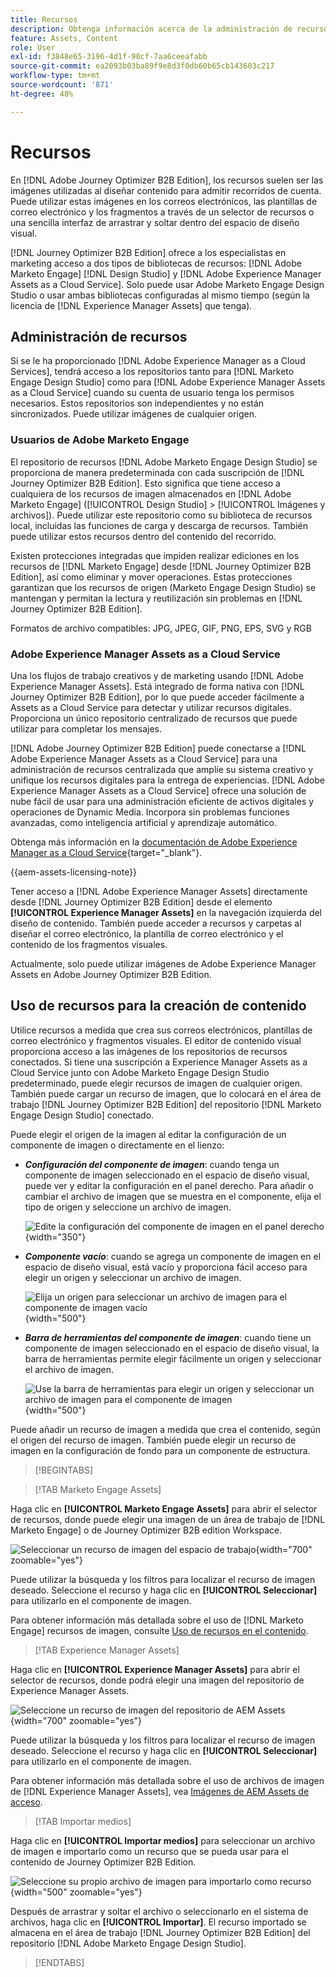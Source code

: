 ```yaml
---
title: Recursos
description: Obtenga información acerca de la administración de recursos en Journey Optimizer B2B Edition.
feature: Assets, Content
role: User
exl-id: f3848e65-3196-4d1f-90cf-7aa6ceeafabb
source-git-commit: ea2093b03ba89f9e8d3f0db60b65cb143603c217
workflow-type: tm+mt
source-wordcount: '871'
ht-degree: 48%

---
```


# Recursos

En [!DNL Adobe Journey Optimizer B2B Edition], los recursos suelen ser las imágenes utilizadas al diseñar contenido para admitir recorridos de cuenta. Puede utilizar estas imágenes en los correos electrónicos, las plantillas de correo electrónico y los fragmentos a través de un selector de recursos o una sencilla interfaz de arrastrar y soltar dentro del espacio de diseño visual.

[!DNL Journey Optimizer B2B Edition] ofrece a los especialistas en marketing acceso a dos tipos de bibliotecas de recursos: [!DNL Adobe Marketo Engage] [!DNL Design Studio] y [!DNL Adobe Experience Manager Assets as a Cloud Service]. Solo puede usar Adobe Marketo Engage Design Studio o usar ambas bibliotecas configuradas al mismo tiempo (según la licencia de [!DNL Experience Manager Assets] que tenga).

## Administración de recursos

Si se le ha proporcionado [!DNL Adobe Experience Manager as a Cloud Services], tendrá acceso a los repositorios tanto para [!DNL Marketo Engage Design Studio] como para [!DNL Adobe Experience Manager Assets as a Cloud Service] cuando su cuenta de usuario tenga los permisos necesarios. Estos repositorios son independientes y no están sincronizados. Puede utilizar imágenes de cualquier origen.

### Usuarios de Adobe Marketo Engage

El repositorio de recursos [!DNL Adobe Marketo Engage Design Studio] se proporciona de manera predeterminada con cada suscripción de [!DNL Journey Optimizer B2B Edition]. Esto significa que tiene acceso a cualquiera de los recursos de imagen almacenados en [!DNL Adobe Marketo Engage] ([!UICONTROL Design Studio] > [!UICONTROL Imágenes y archivos]). Puede utilizar este repositorio como su biblioteca de recursos local, incluidas las funciones de carga y descarga de recursos. También puede utilizar estos recursos dentro del contenido del recorrido.

Existen protecciones integradas que impiden realizar ediciones en los recursos de [!DNL Marketo Engage] desde [!DNL Journey Optimizer B2B Edition], así como eliminar y mover operaciones. Estas protecciones garantizan que los recursos de origen (Marketo Engage Design Studio) se mantengan y permitan la lectura y reutilización sin problemas en [!DNL Journey Optimizer B2B Edition].

Formatos de archivo compatibles: JPG, JPEG, GIF, PNG, EPS, SVG y RGB

### Adobe Experience Manager Assets as a Cloud Service

Una los flujos de trabajo creativos y de marketing usando [!DNL Adobe Experience Manager Assets]. Está integrado de forma nativa con [!DNL Journey Optimizer B2B Edition], por lo que puede acceder fácilmente a Assets as a Cloud Service para detectar y utilizar recursos digitales. Proporciona un único repositorio centralizado de recursos que puede utilizar para completar los mensajes.

[!DNL Adobe Journey Optimizer B2B Edition] puede conectarse a [!DNL Adobe Experience Manager Assets as a Cloud Service] para una administración de recursos centralizada que amplíe su sistema creativo y unifique los recursos digitales para la entrega de experiencias. [!DNL Adobe Experience Manager Assets as a Cloud Service] ofrece una solución de nube fácil de usar para una administración eficiente de activos digitales y operaciones de Dynamic Media. Incorpora sin problemas funciones avanzadas, como inteligencia artificial y aprendizaje automático.

Obtenga más información en la [documentación de Adobe Experience Manager as a Cloud Service](https://experienceleague.adobe.com/es/docs/experience-manager-cloud-service/content/assets/overview){target="_blank"}.

{{aem-assets-licensing-note}}

Tener acceso a [!DNL Adobe Experience Manager Assets] directamente desde [!DNL Journey Optimizer B2B Edition] desde el elemento **[!UICONTROL Experience Manager Assets]** en la navegación izquierda del diseño de contenido. También puede acceder a recursos y carpetas al diseñar el correo electrónico, la plantilla de correo electrónico y el contenido de los fragmentos visuales.

Actualmente, solo puede utilizar imágenes de Adobe Experience Manager Assets en Adobe Journey Optimizer B2B Edition.

## Uso de recursos para la creación de contenido

Utilice recursos a medida que crea sus correos electrónicos, plantillas de correo electrónico y fragmentos visuales. El editor de contenido visual proporciona acceso a las imágenes de los repositorios de recursos conectados. Si tiene una suscripción a Experience Manager Assets as a Cloud Service junto con Adobe Marketo Engage Design Studio predeterminado, puede elegir recursos de imagen de cualquier origen. También puede cargar un recurso de imagen, que lo colocará en el área de trabajo [!DNL Journey Optimizer B2B Edition] del repositorio [!DNL Marketo Engage Design Studio] conectado.

Puede elegir el origen de la imagen al editar la configuración de un componente de imagen o directamente en el lienzo:

* **_Configuración del componente de imagen_**: cuando tenga un componente de imagen seleccionado en el espacio de diseño visual, puede ver y editar la configuración en el panel derecho. Para añadir o cambiar el archivo de imagen que se muestra en el componente, elija el tipo de origen y seleccione un archivo de imagen.

  ![Edite la configuración del componente de imagen en el panel derecho](./assets/content-assets-image-settings.png){width="350"}

* **_Componente vacío_**: cuando se agrega un componente de imagen en el espacio de diseño visual, está vacío y proporciona fácil acceso para elegir un origen y seleccionar un archivo de imagen.

  ![Elija un origen para seleccionar un archivo de imagen para el componente de imagen vacío](./assets/content-assets-image-component-empty.png){width="500"}

* **_Barra de herramientas del componente de imagen_**: cuando tiene un componente de imagen seleccionado en el espacio de diseño visual, la barra de herramientas permite elegir fácilmente un origen y seleccionar el archivo de imagen.

  ![Use la barra de herramientas para elegir un origen y seleccionar un archivo de imagen para el componente de imagen](./assets/content-assets-image-toolbar-settings.png){width="500"}

Puede añadir un recurso de imagen a medida que crea el contenido, según el origen del recurso de imagen. También puede elegir un recurso de imagen en la configuración de fondo para un componente de estructura.

>[!BEGINTABS]

>[!TAB Marketo Engage Assets]

Haga clic en **[!UICONTROL Marketo Engage Assets]** para abrir el selector de recursos, donde puede elegir una imagen de un área de trabajo de [!DNL Marketo Engage] o de Journey Optimizer B2B edition Workspace.

![Seleccionar un recurso de imagen del espacio de trabajo](./assets/content-assets-image-me-selected.png){width="700" zoomable="yes"}

Puede utilizar la búsqueda y los filtros para localizar el recurso de imagen deseado. Seleccione el recurso y haga clic en **[!UICONTROL Seleccionar]** para utilizarlo en el componente de imagen.

Para obtener información más detallada sobre el uso de [!DNL Marketo Engage] recursos de imagen, consulte [Uso de recursos en el contenido](./marketo-engage-design-studio.md#use-assets-in-your-content).

>[!TAB Experience Manager Assets]

Haga clic en **[!UICONTROL Experience Manager Assets]** para abrir el selector de recursos, donde podrá elegir una imagen del repositorio de Experience Manager Assets.

![Seleccione un recurso de imagen del repositorio de AEM Assets](./assets/content-assets-image-aem-selected.png){width="700" zoomable="yes"}

Puede utilizar la búsqueda y los filtros para localizar el recurso de imagen deseado. Seleccione el recurso y haga clic en **[!UICONTROL Seleccionar]** para utilizarlo en el componente de imagen.

Para obtener información más detallada sobre el uso de archivos de imagen de [!DNL Experience Manager Assets], vea [Imágenes de AEM Assets de acceso](./aem-assets.md#access-aem-assets-images).

>[!TAB Importar medios]

Haga clic en **[!UICONTROL Importar medios]** para seleccionar un archivo de imagen e importarlo como un recurso que se pueda usar para el contenido de Journey Optimizer B2B Edition.

![Seleccione su propio archivo de imagen para importarlo como recurso](./assets/content-assets-image-import-file-selected.png){width="500" zoomable="yes"}

Después de arrastrar y soltar el archivo o seleccionarlo en el sistema de archivos, haga clic en **[!UICONTROL Importar]**. El recurso importado se almacena en el área de trabajo [!DNL Journey Optimizer B2B Edition] del repositorio [!DNL Adobe Marketo Engage Design Studio].

>[!ENDTABS]
